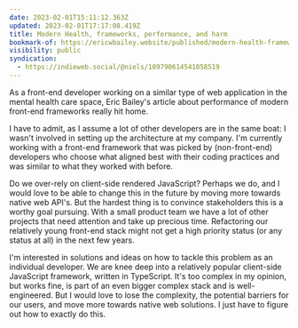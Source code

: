 ```yaml
---
date: 2023-02-01T15:11:12.363Z
updated: 2023-02-01T17:17:08.419Z
title: Modern Health, frameworks, performance, and harm
bookmark-of: https://ericwbailey.website/published/modern-health-frameworks-performance-and-harm/
visibility: public
syndication:
  - https://indieweb.social/@niels/109790614541058519
---
```

As a front-end developer working on a similar type of web application in the mental health care space, Eric Bailey's article about performance of modern front-end frameworks really hit home.
    
I have to admit, as I assume a lot of other developers are in the same boat: I wasn't involved in setting up the architecture at my company. I'm currently working with a front-end framework that was picked by (non-front-end) developers who choose what aligned best with their coding practices and was similar to what they worked with before.
    
Do we over-rely on client-side rendered JavaScript? Perhaps we do, and I would love to be able to change this in the future by moving more towards native web API's. But the hardest thing is to convince stakeholders this is a worthy goal pursuing. With a small product team we have a lot of other projects that need attention and take up precious time. Refactoring our relatively young front-end stack might not get a high priority status (or any status at all) in the next few years.
    
I'm interested in solutions and ideas on how to tackle this problem as an individual developer. We are knee deep into a relatively popular client-side JavaScript framework, written in TypeScript. It's too complex in my opinion, but works fine, is part of an even bigger complex stack and is well-engineered. But I would love to lose the complexity, the potential barriers for our users, and move more towards native web solutions. I just have to figure out how to exactly do this.
